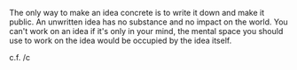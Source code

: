 The only way to make an idea concrete is to write it down and make it public. 
An unwritten idea has no substance and no impact on the world.
You can't work on an idea if it's only in your mind, the mental space you should use to work on the idea would be occupied by the idea itself.

c.f. /c 
